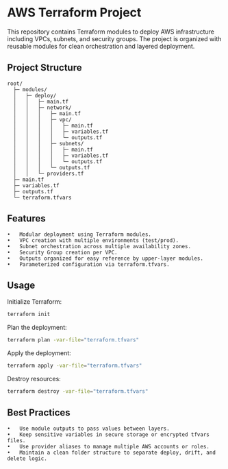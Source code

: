 # AWS Terraform Project

This repository contains Terraform modules to deploy AWS infrastructure including VPCs, subnets, and security groups. The project is organized with reusable modules for clean orchestration and layered deployment.

## Project Structure
```
root/
  ├─ modules/
  │   ├─ deploy/
  │   │   ├─ main.tf
  │   │   ├─ network/
  │   │   │   ├─ main.tf
  │   │   │   ├─ vpc/
  │   │   │   │   ├─ main.tf
  │   │   │   │   ├─ variables.tf
  │   │   │   │   └─ outputs.tf
  │   │   │   ├─ subnets/
  │   │   │   │   ├─ main.tf
  │   │   │   │   ├─ variables.tf
  │   │   │   │   └─ outputs.tf
  │   │   │   └─ outputs.tf
  │   │   └─ providers.tf
  ├─ main.tf
  ├─ variables.tf
  ├─ outputs.tf
  └─ terraform.tfvars
```

## Features

	•	Modular deployment using Terraform modules.
	•	VPC creation with multiple environments (test/prod).
	•	Subnet orchestration across multiple availability zones.
	•	Security Group creation per VPC.
	•	Outputs organized for easy reference by upper-layer modules.
	•	Parameterized configuration via terraform.tfvars.

## Usage
Initialize Terraform:
```bash
terraform init
```

Plan the deployment:
```bash
terraform plan -var-file="terraform.tfvars"
```

Apply the deployment:
```bash
terraform apply -var-file="terraform.tfvars"
```

Destroy resources:
```bash
terraform destroy -var-file="terraform.tfvars"
```


## Best Practices

	•	Use module outputs to pass values between layers.
	•	Keep sensitive variables in secure storage or encrypted tfvars files.
	•	Use provider aliases to manage multiple AWS accounts or roles.
	•	Maintain a clean folder structure to separate deploy, drift, and delete logic.
